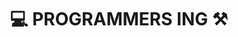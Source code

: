 <div align=center>
<h1> 💻 PROGRAMMERS ING ⚒️ </h1>
  
</div>

<!--
<div align=center>

# BAEKJOON

  [![Solved.ac
  프로필](http://mazassumnida.wtf/api/mini/generate_badge?boj=lingling_23)](https://solved.ac/lingling_23) <br>
  [![Solved.ac
프로필](http://mazassumnida.wtf/api/v2/generate_badge?boj=lingling_23)](https://solved.ac/lingling_23) 
<br>
<br>
<br>

# PROGRAMMERS

  

</div>
-->
